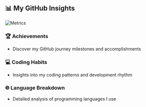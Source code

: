 ## 📊 My GitHub Insights

![Metrics](https://metrics.lecoq.io/Vaibhavbasidoni?template=classic&base.header=0&base.activity=0&base.community=0&base.repositories=0&base.metadata=0&achievements=1&languages=1&habits=1&stargazers=1&traffic=1&repositories=1&repositories.featured=Vaibhavbasidoni&config.timezone=Asia%2FKolkata)

### 🏆 Achievements
- Discover my GitHub journey milestones and accomplishments

### 💻 Coding Habits
- Insights into my coding patterns and development rhythm

### 🌐 Language Breakdown
- Detailed analysis of programming languages I use
